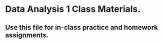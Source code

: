 # Data Analysis 1 Class Materials.
## Use this file for in-class practice and homework assignments.
